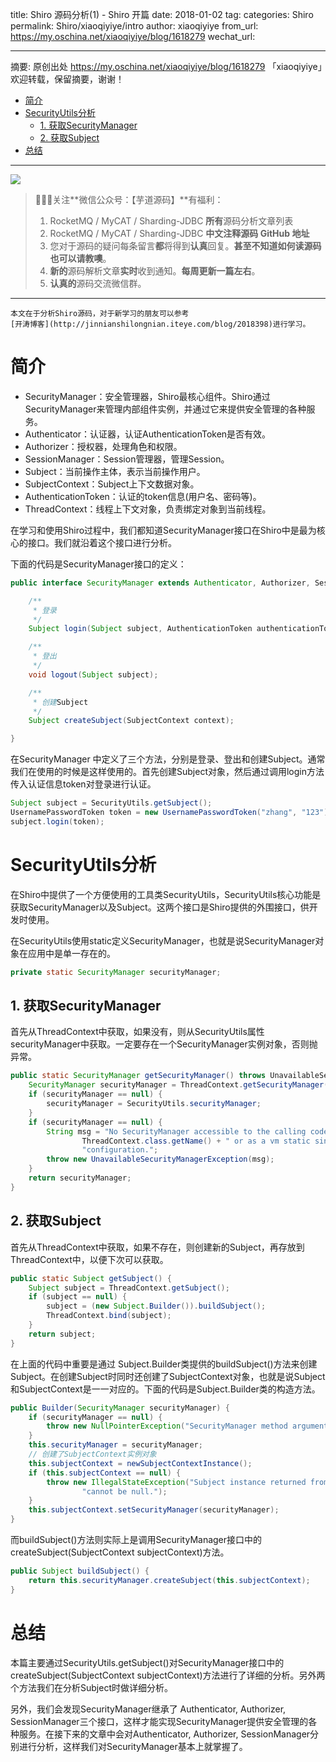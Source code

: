 title: Shiro 源码分析(1) - Shiro 开篇
date: 2018-01-02
tag: 
categories: Shiro
permalink: Shiro/xiaoqiyiye/intro
author: xiaoqiyiye
from_url: https://my.oschina.net/xiaoqiyiye/blog/1618279
wechat_url: 

-------

摘要: 原创出处 https://my.oschina.net/xiaoqiyiye/blog/1618279 「xiaoqiyiye」欢迎转载，保留摘要，谢谢！

- [简介](http://www.iocoder.cn/Shiro/xiaoqiyiye/intro/)
- [SecurityUtils分析](http://www.iocoder.cn/Shiro/xiaoqiyiye/intro/)
  - [1. 获取SecurityManager](http://www.iocoder.cn/Shiro/xiaoqiyiye/intro/)
  - [2. 获取Subject](http://www.iocoder.cn/Shiro/xiaoqiyiye/intro/)
- [总结](http://www.iocoder.cn/Shiro/xiaoqiyiye/intro/)

-------

![](http://www.iocoder.cn/images/common/wechat_mp_2017_07_31.jpg)

> 🙂🙂🙂关注**微信公众号：【芋道源码】**有福利：
> 1. RocketMQ / MyCAT / Sharding-JDBC **所有**源码分析文章列表
> 2. RocketMQ / MyCAT / Sharding-JDBC **中文注释源码 GitHub 地址**
> 3. 您对于源码的疑问每条留言**都**将得到**认真**回复。**甚至不知道如何读源码也可以请教噢**。
> 4. **新的**源码解析文章**实时**收到通知。**每周更新一篇左右**。
> 5. **认真的**源码交流微信群。

-------

```
本文在于分析Shiro源码，对于新学习的朋友可以参考
[开涛博客](http://jinnianshilongnian.iteye.com/blog/2018398)进行学习。
```

# 简介

- SecurityManager：安全管理器，Shiro最核心组件。Shiro通过SecurityManager来管理内部组件实例，并通过它来提供安全管理的各种服务。
- Authenticator：认证器，认证AuthenticationToken是否有效。
- Authorizer：授权器，处理角色和权限。
- SessionManager：Session管理器，管理Session。
- Subject：当前操作主体，表示当前操作用户。
- SubjectContext：Subject上下文数据对象。
- AuthenticationToken：认证的token信息(用户名、密码等)。
- ThreadContext：线程上下文对象，负责绑定对象到当前线程。

在学习和使用Shiro过程中，我们都知道SecurityManager接口在Shiro中是最为核心的接口。我们就沿着这个接口进行分析。

下面的代码是SecurityManager接口的定义：

```Java
public interface SecurityManager extends Authenticator, Authorizer, SessionManager {

    /**
     * 登录
     */
    Subject login(Subject subject, AuthenticationToken authenticationToken) throws AuthenticationException;

    /**
     * 登出
     */
    void logout(Subject subject);

    /**
     * 创建Subject
     */
    Subject createSubject(SubjectContext context);

}
```

在SecurityManager 中定义了三个方法，分别是登录、登出和创建Subject。通常我们在使用的时候是这样使用的。首先创建Subject对象，然后通过调用login方法传入认证信息token对登录进行认证。

```Java
Subject subject = SecurityUtils.getSubject();
UsernamePasswordToken token = new UsernamePasswordToken("zhang", "123");
subject.login(token);
```

# SecurityUtils分析

在Shiro中提供了一个方便使用的工具类SecurityUtils，SecurityUtils核心功能是获取SecurityManager以及Subject。这两个接口是Shiro提供的外围接口，供开发时使用。

在SecurityUtils使用static定义SecurityManager，也就是说SecurityManager对象在应用中是单一存在的。

```Java
private static SecurityManager securityManager;
```

## 1. 获取SecurityManager

首先从ThreadContext中获取，如果没有，则从SecurityUtils属性securityManager中获取。一定要存在一个SecurityManager实例对象，否则抛异常。

```Java
public static SecurityManager getSecurityManager() throws UnavailableSecurityManagerException {
	SecurityManager securityManager = ThreadContext.getSecurityManager();
	if (securityManager == null) {
		securityManager = SecurityUtils.securityManager;
	}
	if (securityManager == null) {
		String msg = "No SecurityManager accessible to the calling code, either bound to the " +
				ThreadContext.class.getName() + " or as a vm static singleton.  This is an invalid application " +
				"configuration.";
		throw new UnavailableSecurityManagerException(msg);
	}
	return securityManager;
}
```

## 2. 获取Subject

首先从ThreadContext中获取，如果不存在，则创建新的Subject，再存放到ThreadContext中，以便下次可以获取。

```Java
public static Subject getSubject() {
	Subject subject = ThreadContext.getSubject();
	if (subject == null) {
		subject = (new Subject.Builder()).buildSubject();
		ThreadContext.bind(subject);
	}
	return subject;
}
```

在上面的代码中重要是通过 Subject.Builder类提供的buildSubject()方法来创建Subject。在创建Subject时同时还创建了SubjectContext对象，也就是说Subject和SubjectContext是一一对应的。下面的代码是Subject.Builder类的构造方法。

```Java
public Builder(SecurityManager securityManager) {
	if (securityManager == null) {
		throw new NullPointerException("SecurityManager method argument cannot be null.");
	}
	this.securityManager = securityManager;
	// 创建了SubjectContext实例对象
	this.subjectContext = newSubjectContextInstance();
	if (this.subjectContext == null) {
		throw new IllegalStateException("Subject instance returned from 'newSubjectContextInstance' " +
				"cannot be null.");
	}
	this.subjectContext.setSecurityManager(securityManager);
}
```

而buildSubject()方法则实际上是调用SecurityManager接口中的createSubject(SubjectContext subjectContext)方法。

```Java
public Subject buildSubject() {
	return this.securityManager.createSubject(this.subjectContext);
}
```

# 总结

本篇主要通过SecurityUtils.getSubject()对SecurityManager接口中的createSubject(SubjectContext subjectContext)方法进行了详细的分析。另外两个方法我们在分析Subject时做详细分析。

另外，我们会发现SecurityManager继承了 Authenticator, Authorizer, SessionManager三个接口，这样才能实现SecurityManager提供安全管理的各种服务。在接下来的文章中会对Authenticator, Authorizer, SessionManager分别进行分析，这样我们对SecurityManager基本上就掌握了。